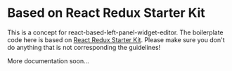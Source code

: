 Based on React Redux Starter Kit
=======================

This is a concept for react-based-left-panel-widget-editor. The boilerplate code here is based on [React Redux Starter Kit](https://github.com/davezuko/react-redux-starter-kit). Please make sure you don't do anything that is not corresponding the guidelines!

More documentation soon...